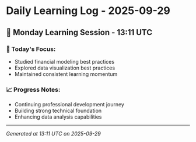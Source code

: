 # Daily Learning Log - 2025-09-29

## 📅 Monday Learning Session - 13:11 UTC

### 🎯 Today's Focus:
- Studied financial modeling best practices
- Explored data visualization best practices
- Maintained consistent learning momentum

### 📈 Progress Notes:
- Continuing professional development journey
- Building strong technical foundation
- Enhancing data analysis capabilities

---
*Generated at 13:11 UTC on 2025-09-29*
